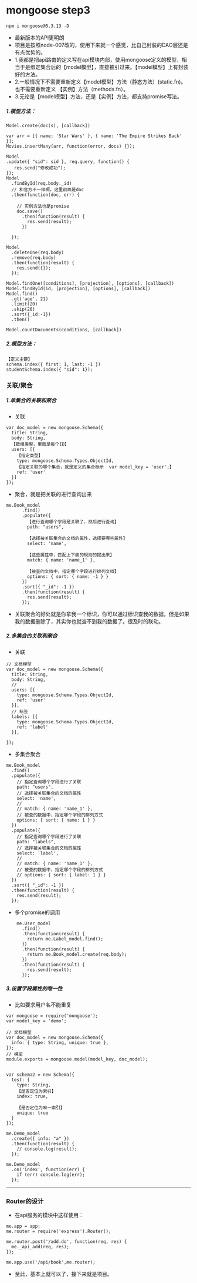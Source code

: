 # mongoose step3

```
npm i mongoose@5.3.13 -D
```

* 最新版本的API更明朗
* 项目是按照node-007改的，使用下来就一个感觉，比自己封装的DAO层还是有点优势的。
* 1.我都是把api路由的定义写在api模块内部，使用mongoose定义的模型，相当于是绑定集合后的【model模型】，直接被引过来。【model模型】上有封装好的方法。
* 2.一般情况下不需要重新定义【model模型】方法（静态方法）(static.fn)。也不需要重新定义 【实例】方法（methods.fn）。
* 3.无论是【model模型】方法，还是【实例】方法，都支持promise写法。

##### 1.模型方法：

```
Model.create(doc(s), [callback])

var arr = [{ name: 'Star Wars' }, { name: 'The Empire Strikes Back' }];
Movies.insertMany(arr, function(error, docs) {});
```

```
Model
.update({ "sid": sid }, req.query, function() {
   res.send("修改成功");
});
Model
  .findById(req.body._id)
  // 和官方不一样啊，这里前面是doc
  .then(function(doc, err) {

    // 实例方法也是promise
    doc.save()
      .then(function(result) {
        res.send(result);
      })

  });
```

```
Model 
  .deleteOne(req.body)
  .remove(req.body)
  .then(function(result) {
    res.send({});
  });

```

```
Model.findOne([conditions], [projection], [options], [callback])
Model.findById(id, [projection], [options], [callback])
Model.find()
  .gt('age', 21)
  .limit(20)
  .skip(20)
  .sort({_id:-1})
  .then()
```

```
Model.countDocuments(conditions, [callback])
```

##### 2.模型方法：
```
【定义主键】
schema.index({ first: 1, last: -1 })
studentSchema.index({ "sid": 1});
```

### 关联/聚合

##### 1.单集合的关联和聚合
* 关联
```
var doc_model = new mongoose.Schema({
  title: String,
  body: String,
  【数组类型，里面是每个ID】
  users: [{
    【指定类型】
    type: mongoose.Schema.Types.ObjectId,
    【指定关联的哪个集合，就是定义的集合标示  var model_key = 'user';】
    ref: 'user'
  }]
});
```

* 聚合，就是把关联的进行查询出来
```
me.Book_model
      .find()
      .populate({
        【进行查询哪个字段是关联了，然后进行查询】
        path: "users",

        【选择被关联集合的文档的属性，选择要哪些属性】
        select: 'name',

        【这些属性中，匹配上下面的规则的提出来】
        match: { name: 'name_1' },

        【被查的文档中，指定哪个字段进行排列文档】
        options: { sort: { name: -1 } }
      })
      .sort({ "_id": -1 })
      .then(function(result) {
        res.send(result);
      });
```
* 关联聚合的好处就是你拿我一个标识，你可以通过标识查我的数据，但是如果我的数据删除了，其实你也就查不到我的数据了。很及时的联动。

##### 2.多集合的关联和聚合

* 关联
```
// 文档模型
var doc_model = new mongoose.Schema({
  title: String,
  body: String,
  // 
  users: [{
    type: mongoose.Schema.Types.ObjectId,
    ref: 'user'
  }],
  // 标签
  labels: [{
    type: mongoose.Schema.Types.ObjectId,
    ref: 'label'
  }],

});
```

* 多集合聚合
```
me.Book_model
  .find()
  .populate({
    // 指定查询哪个字段进行了关联
    path: "users",
    // 选择被关联集合的文档的属性
    select: 'name',
    // 
    // match: { name: 'name_1' },
    // 被查的数据中，指定哪个字段的排列方式
    options: { sort: { name: 1 } }
  })
  .populate({
    // 指定查询哪个字段进行了关联
    path: "labels",
    // 选择被关联集合的文档的属性
    select: 'label',
    // 
    // match: { name: 'name_1' },
    // 被查的数据中，指定哪个字段的排列方式
    // options: { sort: { label: 1 } }
  })
  .sort({ "_id": -1 })
  .then(function(result) {
    res.send(result);
  });
```

* 多个promise的调用
```
    me.User_model
      .find()
      .then(function(result) {
        return me.Label_model.find();
      })
      .then(function(result) {
        return me.Book_model.create(req.body);
      })
      .then(function(result) {
        res.send(result);
      });
```

##### 3.设置字段属性的唯一性
* 比如要求用户名不能重复
```
var mongoose = require('mongoose');
var model_key = 'demo';

// 文档模型
var doc_model = new mongoose.Schema({
  info: { type: String, unique: true },
});
// 模型
module.exports = mongoose.model(model_key, doc_model);


var schema2 = new Schema({
  test: {
    type: String,
    【是否定位为索引】
    index: true,

    【是否定位为唯一索引】
    unique: true 
  }
});

```

```
me.Demo_model
  .create({ info: "a" })
  .then(function(result) {
    // console.log(result);
  });

me.Demo_model
  .on('index', function(err) {
    if (err) console.log(err);
  });
```


------

### Router的设计

* 在api服务的模块中这样使用：
```
me.app = app;
me.router = require('express').Router();

me.router.post('/add.do', function(req, res) {
  me._api_add(req, res);
});

me.app.use('/api/book',me.router);
```

* 至此，基本上就可以了，接下来就是项目。

